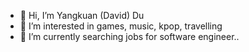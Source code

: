 - 👋 Hi, I’m Yangkuan (David) Du
- 👀 I’m interested in games, music, kpop, travelling 
- 🌱 I’m currently searching jobs for software engineer..


<!---
EndlessDavidDu/EndlessDavidDu is a ✨ special ✨ repository because its `README.md` (this file) appears on your GitHub profile.
You can click the Preview link to take a look at your changes.
--->

